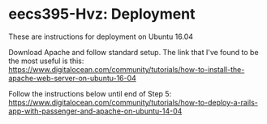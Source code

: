 # eecs395-Hvz: Deployment
These are instructions for deployment on Ubuntu 16.04

Download Apache and follow standard setup. The link that I've found to be the most useful is this:
https://www.digitalocean.com/community/tutorials/how-to-install-the-apache-web-server-on-ubuntu-16-04

Follow the instructions below until end of Step 5:
https://www.digitalocean.com/community/tutorials/how-to-deploy-a-rails-app-with-passenger-and-apache-on-ubuntu-14-04

